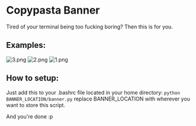 # Copypasta Banner
Tired of your terminal being too fucking boring?
Then this is for you.
## Examples:
![3.png](../1.png)
![2.png](../2.png)
![1.png](../3.png)
## How to setup:
Just add this to your .bashrc file located in your home directory:
```python BANNER_LOCATION/banner.py```
replace BANNER_LOCATION with wherever you want to store this script.

And you're done :p
